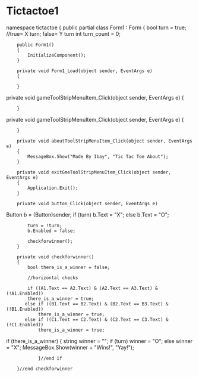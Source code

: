 # Tictactoe1
namespace tictactoe
{
    public partial class Form1 : Form
    {
        bool turn = true; //true= X turn; false= Y turn
        int turn_count = 0;

        public Form1()
        {
            InitializeComponent();
        }

        private void Form1_Load(object sender, EventArgs e)
        {

        }
private void gameToolStripMenuItem_Click(object sender, EventArgs e)
        {

        }
 private void gameToolStripMenuItem_Click(object sender, EventArgs e)
        {

        }

        private void aboutToolStripMenuItem_Click(object sender, EventArgs e)
        {
            MessageBox.Show("Made By Ibay", "Tic Tac Toe About");
        }

        private void exitGmeToolStripMenuItem_Click(object sender, EventArgs e)
        {
            Application.Exit();
        }

        private void button_Click(object sender, EventArgs e)

Button b = (Button)sender;
            if (turn)
                b.Text = "X";
            else
                b.Text = "O";
             
            turn = !turn;
            b.Enabled = false;

            checkforwinner();
        }

        private void checkforwinner()
        {
            bool there_is_a_winner = false;

            //horizontal checks

            if ((A1.Text == A2.Text) & (A2.Text == A3.Text) & (!A1.Enabled))
            there_is_a_winner = true;          
           else if ((B1.Text == B2.Text) & (B2.Text == B3.Text) & (!B1.Enabled))
                there_is_a_winner = true;           
           else if ((C1.Text == C2.Text) & (C2.Text == C3.Text) & (!C1.Enabled))
                there_is_a_winner = true;
if (there_is_a_winner)
            {
                string winner = "";
                if (turn)
                    winner = "O";
                else
                    winner = "X";
                MessageBox.Show(winner + "Wins!", "Yay!");

                }//end if

        }//end checkforwinner
        
        
